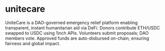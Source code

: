 # unitecare
UniteCare is a DAO-governed emergency relief platform enabling transparent, instant humanitarian aid via DeFi. Donors contribute ETH/USDC swapped to USDC using 1inch APIs. Volunteers submit proposals; DAO members vote. Approved funds are auto-disbursed on-chain, ensuring fairness and global impact.
